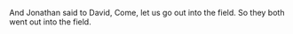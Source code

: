 And Jonathan said to David, Come, let us go out into the field. So they both went out into the field.

